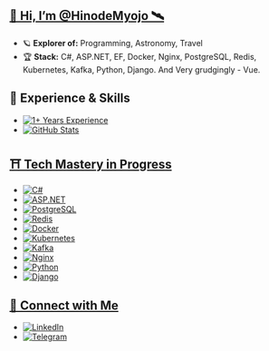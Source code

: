 ## **[🌌 Hi, I’m @HinodeMyojo 🛰️](https://github.com/HinodeMyojo)**

- 🪐 **Explorer of:** Programming, Astronomy, Travel
- 🏆 **Stack:** C#, ASP.NET, EF, Docker, Nginx, PostgreSQL, Redis, Kubernetes, Kafka, Python, Django. And Very grudgingly - Vue.

## **💼 Experience & Skills**

- [![1+ Years Experience](https://img.shields.io/badge/Experience-1%2B%20Years-brightgreen?style=for-the-badge)](https://github.com/HinodeMyojo)
- [![GitHub Stats](https://github-readme-stats.vercel.app/api?username=HinodeMyojo&show_icons=true&hide_title=true&count_private=true&theme=radical)](https://github.com/HinodeMyojo)

## **[⛩️ Tech Mastery in Progress](https://github.com/HinodeMyojo)**

- [![C#](https://img.shields.io/badge/C%23-239120?logo=c-sharp&logoColor=white&style=for-the-badge)](https://learn.microsoft.com/ru-ru/dotnet/csharp/)
- [![ASP.NET](https://img.shields.io/badge/ASP.NET-512BD4?logo=dotnet&logoColor=white&style=for-the-badge)](https://dotnet.microsoft.com/apps/aspnet)
- [![PostgreSQL](https://img.shields.io/badge/PostgreSQL-316192?logo=postgresql&logoColor=white&style=for-the-badge)](https://www.postgresql.org/)
- [![Redis](https://img.shields.io/badge/Redis-DC382D?logo=redis&logoColor=white&style=for-the-badge)](https://redis.io/)
- [![Docker](https://img.shields.io/badge/Docker-2496ED?logo=docker&logoColor=white&style=for-the-badge)](https://www.docker.com/)
- [![Kubernetes](https://img.shields.io/badge/Kubernetes-326CE5?logo=kubernetes&logoColor=white&style=for-the-badge)](https://kubernetes.io/)
- [![Kafka](https://img.shields.io/badge/Kafka-231F20?logo=apachekafka&logoColor=white&style=for-the-badge)](https://kafka.apache.org/)
- [![Nginx](https://img.shields.io/badge/Nginx-009639?logo=nginx&logoColor=white&style=for-the-badge)](https://nginx.org/)
- [![Python](https://img.shields.io/badge/Python-3776AB?logo=python&logoColor=white&style=for-the-badge)](https://www.python.org/)
- [![Django](https://img.shields.io/badge/Django-092E20?logo=django&logoColor=white&style=for-the-badge)](https://www.djangoproject.com/)

## **[🔭 Connect with Me](https://github.com/HinodeMyojo)**

- [![LinkedIn](https://img.shields.io/badge/LinkedIn-0A66C2?logo=linkedin&logoColor=white&style=for-the-badge)](https://www.linkedin.com/in/egor-semenov-679467273/)
- [![Telegram](https://img.shields.io/badge/Telegram-0088CC?logo=telegram&logoColor=white&style=for-the-badge)](https://t.me/HinodeMyojo)
